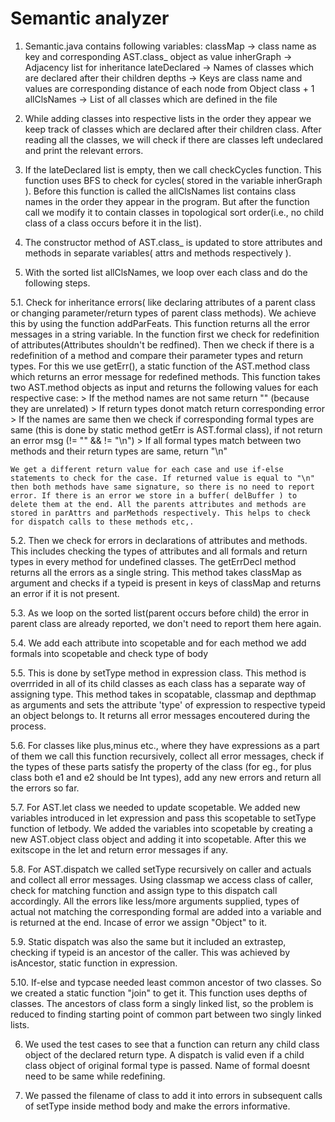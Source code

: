 # Semantic analyzer

1. Semantic.java contains following variables:
    classMap -> class name as key and corresponding AST.class_ object as value
    inherGraph -> Adjacency list for inheritance
    lateDeclared -> Names of classes which are declared after their children
    depths -> Keys are class name and values are corresponding distance of each node from Object class + 1
    allClsNames -> List of all classes which are defined in the file

2. While adding classes into respective lists in the order they appear we keep track of classes which are declared after their children class. After reading all the classes, we will check if there are classes left undeclared and print the relevant errors.

3. If the lateDeclared list is empty, then we call checkCycles function. This function uses BFS to check for cycles( stored in the variable inherGraph ). Before this function is called the allClsNames list contains class names in the order they appear in the program. But after the function call we modify it to contain classes in topological sort order(i.e., no child class of a class occurs before it in the list).

4. The constructor method of AST.class_ is updated to store attributes and methods in separate variables( attrs and methods respectively ).

5. With the sorted list allClsNames, we loop over each class and do the following steps.

5.1. Check for inheritance errors( like declaring attributes of a parent class or changing parameter/return types of parent class methods). We achieve this by using the function addParFeats. This function returns all the error messages in a string variable. In the function first we check for redefinition of attributes(Attributes shouldn't be redfined). Then we check if there is a redefinition of a method and compare their parameter types and return types. For this we use getErr(), a static function of the AST.method class which returns an error message for redefined methods. This function takes two AST.method objects as input and returns the following values for each respective case:
    > If the method names are not same return "" (because they are unrelated)
    > If return types donot match return corresponding error
    > If the names are same then we check if corresponding formal types are same (this is done by static method getErr is AST.formal class), if not return an error msg (!= "" && != "\n")
    > If all formal types match between two methods and their return types are same, return "\n"

    We get a different return value for each case and use if-else statements to check for the case. If returned value is equal to "\n" then both methods have same signature, so there is no need to report error. If there is an error we store in a buffer( delBuffer ) to delete them at the end. All the parents attributes and methods are stored in parAttrs and parMethods respectively. This helps to check for dispatch calls to these methods etc,.

5.2. Then we check for errors in declarations of attributes and methods. This includes checking the types of attributes and all formals and return types in every method for undefined classes. The getErrDecl method returns all the errors as a single string. This method takes classMap as argument and checks if a typeid is present in keys of classMap and returns an error if it is not present. 

5.3. As we loop on the sorted list(parent occurs before child) the error in parent class are already reported, we don't need to report them here again.

5.4. We add each attribute into scopetable and for each method we add formals into scopetable and check type of body

5.5. This is done by setType method in expression class. This method is overrrided in all of its child classes as each class has a separate way of assigning type. This method takes in scopatable, classmap and depthmap as arguments and sets the attribute 'type' of expression to respective typeid an object belongs to. It returns all error messages encoutered during the process. 

5.6. For classes like plus,minus etc., where they have expressions as a part of them we call this function recursively, collect all error messages, check if the types of these parts satisfy the property of the class (for eg., for plus class both e1 and e2 should be Int types), add any new errors and return all the errors so far.

5.7. For AST.let class we needed to update scopetable. We added new variables introduced in let expression and pass this scopetable to setType function of letbody. We added the variables into scopetable by creating a new AST.object class object and adding it into scopetable. After this we exitscope in the let and return error messages if any.

5.8. For AST.dispatch we called setType recursively on caller and actuals and collect all error messages. Using classmap we access class of caller, check for matching function and assign type to this dispatch call accordingly. All the errors like less/more arguments supplied, types of actual not matching the corresponding formal are added into a variable and is returned at the end. Incase of error we assign "Object" to it.

5.9. Static dispatch was also the same but it included an extrastep, checking if typeid is an ancestor of the caller. This was achieved by isAncestor, static function in expression.

5.10. If-else and typcase needed least common ancestor of two classes. So we created a static function "join" to get it. This function uses depths of classes. The ancestors of class form a singly linked list, so the problem is reduced to finding starting point of common part between two singly linked lists.


6. We used the test cases to see that a function can return any child class object of the declared return type. A dispatch is valid even if a child class object  of original formal type is passed. Name of formal doesnt need to be same while redefining.

7. We passed the filename of class to add it into errors in subsequent calls of setType inside method body and make the errors informative.